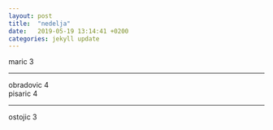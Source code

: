 ```yaml
---
layout: post
title:  "nedelja"
date:   2019-05-19 13:14:41 +0200
categories: jekyll update
---
```


maric 3  

***

obradovic 4  
pisaric 4  

***

ostojic 3  